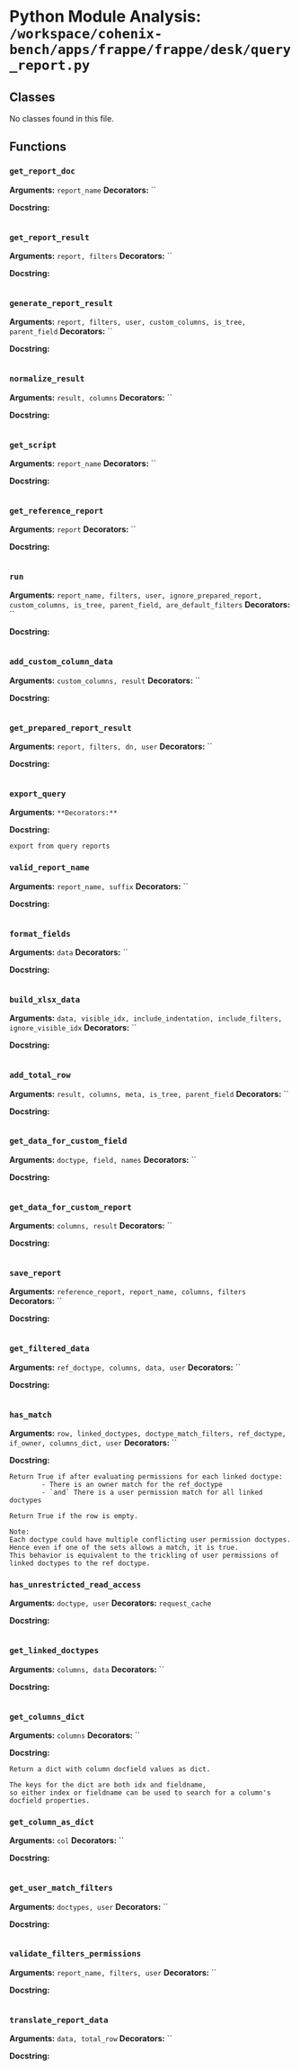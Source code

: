 # Python Module Analysis: `/workspace/cohenix-bench/apps/frappe/frappe/desk/query_report.py`

## Classes

No classes found in this file.


## Functions

### `get_report_doc`
**Arguments:** `report_name`
**Decorators:** ``

**Docstring:**
```

```
### `get_report_result`
**Arguments:** `report, filters`
**Decorators:** ``

**Docstring:**
```

```
### `generate_report_result`
**Arguments:** `report, filters, user, custom_columns, is_tree, parent_field`
**Decorators:** ``

**Docstring:**
```

```
### `normalize_result`
**Arguments:** `result, columns`
**Decorators:** ``

**Docstring:**
```

```
### `get_script`
**Arguments:** `report_name`
**Decorators:** ``

**Docstring:**
```

```
### `get_reference_report`
**Arguments:** `report`
**Decorators:** ``

**Docstring:**
```

```
### `run`
**Arguments:** `report_name, filters, user, ignore_prepared_report, custom_columns, is_tree, parent_field, are_default_filters`
**Decorators:** ``

**Docstring:**
```

```
### `add_custom_column_data`
**Arguments:** `custom_columns, result`
**Decorators:** ``

**Docstring:**
```

```
### `get_prepared_report_result`
**Arguments:** `report, filters, dn, user`
**Decorators:** ``

**Docstring:**
```

```
### `export_query`
**Arguments:** ``
**Decorators:** ``

**Docstring:**
```
export from query reports
```
### `valid_report_name`
**Arguments:** `report_name, suffix`
**Decorators:** ``

**Docstring:**
```

```
### `format_fields`
**Arguments:** `data`
**Decorators:** ``

**Docstring:**
```

```
### `build_xlsx_data`
**Arguments:** `data, visible_idx, include_indentation, include_filters, ignore_visible_idx`
**Decorators:** ``

**Docstring:**
```

```
### `add_total_row`
**Arguments:** `result, columns, meta, is_tree, parent_field`
**Decorators:** ``

**Docstring:**
```

```
### `get_data_for_custom_field`
**Arguments:** `doctype, field, names`
**Decorators:** ``

**Docstring:**
```

```
### `get_data_for_custom_report`
**Arguments:** `columns, result`
**Decorators:** ``

**Docstring:**
```

```
### `save_report`
**Arguments:** `reference_report, report_name, columns, filters`
**Decorators:** ``

**Docstring:**
```

```
### `get_filtered_data`
**Arguments:** `ref_doctype, columns, data, user`
**Decorators:** ``

**Docstring:**
```

```
### `has_match`
**Arguments:** `row, linked_doctypes, doctype_match_filters, ref_doctype, if_owner, columns_dict, user`
**Decorators:** ``

**Docstring:**
```
Return True if after evaluating permissions for each linked doctype:
        - There is an owner match for the ref_doctype
        - `and` There is a user permission match for all linked doctypes

Return True if the row is empty.

Note:
Each doctype could have multiple conflicting user permission doctypes.
Hence even if one of the sets allows a match, it is true.
This behavior is equivalent to the trickling of user permissions of linked doctypes to the ref doctype.
```
### `has_unrestricted_read_access`
**Arguments:** `doctype, user`
**Decorators:** `request_cache`

**Docstring:**
```

```
### `get_linked_doctypes`
**Arguments:** `columns, data`
**Decorators:** ``

**Docstring:**
```

```
### `get_columns_dict`
**Arguments:** `columns`
**Decorators:** ``

**Docstring:**
```
Return a dict with column docfield values as dict.

The keys for the dict are both idx and fieldname,
so either index or fieldname can be used to search for a column's docfield properties.
```
### `get_column_as_dict`
**Arguments:** `col`
**Decorators:** ``

**Docstring:**
```

```
### `get_user_match_filters`
**Arguments:** `doctypes, user`
**Decorators:** ``

**Docstring:**
```

```
### `validate_filters_permissions`
**Arguments:** `report_name, filters, user`
**Decorators:** ``

**Docstring:**
```

```
### `translate_report_data`
**Arguments:** `data, total_row`
**Decorators:** ``

**Docstring:**
```

```

